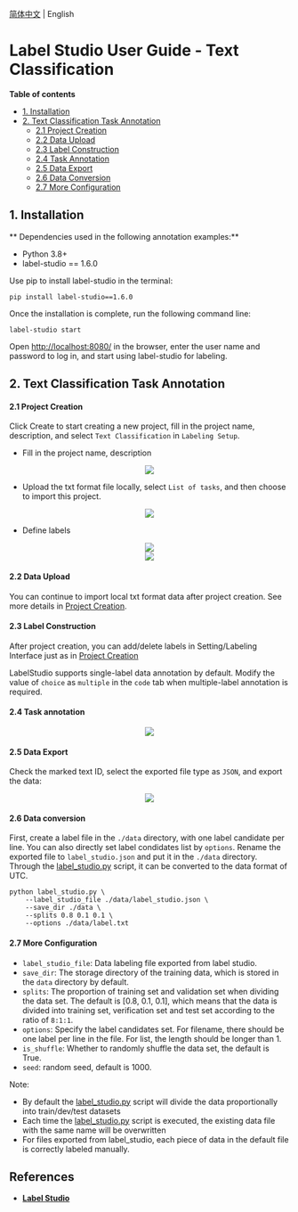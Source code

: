[简体中文](label_studio_text.md) | English

# Label Studio User Guide - Text Classification

**Table of contents**

- [1. Installation](#1)
- [2. Text Classification Task Annotation](#2)
     - [2.1 Project Creation](#21)
     - [2.2 Data Upload](#22)
     - [2.3 Label Construction](#23)
     - [2.4 Task Annotation](#24)
     - [2.5 Data Export](#25)
     - [2.6 Data Conversion](#26)
     - [2.7 More Configuration](#27)

<a name="1"></a>

## 1. Installation

** Dependencies used in the following annotation examples:**

- Python 3.8+
- label-studio == 1.6.0

Use pip to install label-studio in the terminal:

```shell
pip install label-studio==1.6.0
```

Once the installation is complete, run the following command line:
```shell
label-studio start
```

Open [http://localhost:8080/](http://127.0.0.1:8080/) in the browser, enter the user name and password to log in, and start using label-studio for labeling.

<a name="2"></a>

## 2. Text Classification Task Annotation

<a name="21"></a>

#### 2.1 Project Creation

Click Create to start creating a new project, fill in the project name, description, and select ``Text Classification`` in ``Labeling Setup``.

- Fill in the project name, description

<div align="center">
    <img src=https://user-images.githubusercontent.com/25607475/210772704-7d8ebe91-eeb7-4760-82ac-f3c6478b754b.png />
</div>

- Upload the txt format file locally, select ``List of tasks``, and then choose to import this project.

<a name="data"></a>

<div align="center">
    <img src=https://user-images.githubusercontent.com/25607475/210775940-59809038-fa55-44cf-8c9d-1b19dcbdc8a6.png  />
</div>

- Define labels

<a name="label"></a>

<div align="center">
    <img src=https://user-images.githubusercontent.com/25607475/210775986-6402db99-4ab5-4ef7-af8d-9a8c91e12d3e.png />
</div>

<div align="center">
    <img src=https://user-images.githubusercontent.com/25607475/210776027-c4beb431-a450-43b9-ba06-1ee5455a95c5.png />
</div>

<a name="22"></a>

#### 2.2 Data Upload

You can continue to import local txt format data after project creation. See more details in [Project Creation](#data).

<a name="23"></a>

#### 2.3 Label Construction

After project creation, you can add/delete labels in Setting/Labeling Interface just as in [Project Creation](#label)

LabelStudio supports single-label data annotation by default. Modify the value of `choice` as `multiple` in the `code` tab when multiple-label annotation is required.

<a name="24"></a>

#### 2.4 Task annotation

<div align="center">
    <img src=https://user-images.githubusercontent.com/25607475/210778977-842785fc-8dff-4065-81af-8216d3646f01.png />
</div>

<a name="25"></a>

#### 2.5 Data Export

Check the marked text ID, select the exported file type as ``JSON``, and export the data:

<div align="center">
    <img src=https://user-images.githubusercontent.com/25607475/210779879-7560116b-22ab-433c-8123-43402659bf1a.png />
</div>

<a name="26"></a>

#### 2.6 Data conversion

First, create a label file in the `./data` directory, with one label candidate per line. You can also directly set label condidates list by `options`. Rename the exported file to ``label_studio.json`` and put it in the ``./data`` directory. Through the [label_studio.py](./label_studio.py) script, it can be converted to the data format of UTC.


```shell
python label_studio.py \
    --label_studio_file ./data/label_studio.json \
    --save_dir ./data \
    --splits 0.8 0.1 0.1 \
    --options ./data/label.txt
```

<a name="27"></a>

#### 2.7 More Configuration

- ``label_studio_file``: Data labeling file exported from label studio.
- ``save_dir``: The storage directory of the training data, which is stored in the ``data`` directory by default.
- ``splits``: The proportion of training set and validation set when dividing the data set. The default is [0.8, 0.1, 0.1], which means that the data is divided into training set, verification set and test set according to the ratio of ``8:1:1``.
- ``options``: Specify the label candidates set. For filename, there should be one label per line in the file. For list, the length should be longer than 1.
- ``is_shuffle``: Whether to randomly shuffle the data set, the default is True.
- ``seed``: random seed, default is 1000.

Note:
- By default the [label_studio.py](./label_studio.py) script will divide the data proportionally into train/dev/test datasets
- Each time the [label_studio.py](./label_studio.py) script is executed, the existing data file with the same name will be overwritten
- For files exported from label_studio, each piece of data in the default file is correctly labeled manually.

## References
- **[Label Studio](https://labelstud.io/)**
